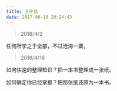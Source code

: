 ```yaml
---
title: 关于我
date: 2017-06-18 20:24:43
---
```


> 2018/4/2

任何所学之于全部，不过沧海一粟。

> 2018/4/16

如何快速的整理知识？把一本书整理成一张纸。

如何确定你已经掌握？把那张纸还原为一本书。